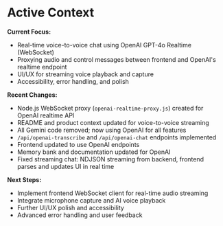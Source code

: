 # Active Context

**Current Focus:**  
- Real-time voice-to-voice chat using OpenAI GPT-4o Realtime (WebSocket)
- Proxying audio and control messages between frontend and OpenAI's realtime endpoint
- UI/UX for streaming voice playback and capture
- Accessibility, error handling, and polish

**Recent Changes:**  
- Node.js WebSocket proxy (`openai-realtime-proxy.js`) created for OpenAI realtime API
- README and product context updated for voice-to-voice streaming
- All Gemini code removed; now using OpenAI for all features
- `/api/openai-transcribe` and `/api/openai-chat` endpoints implemented
- Frontend updated to use OpenAI endpoints
- Memory bank and documentation updated for OpenAI
- Fixed streaming chat: NDJSON streaming from backend, frontend parses and updates UI in real time

**Next Steps:**  
- Implement frontend WebSocket client for real-time audio streaming
- Integrate microphone capture and AI voice playback
- Further UI/UX polish and accessibility
- Advanced error handling and user feedback
